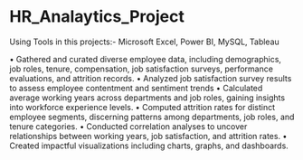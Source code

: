 # HR_Analaytics_Project
Using Tools in this projects:- Microsoft Excel, Power BI, MySQL, Tableau

•	Gathered and curated diverse employee data, including demographics, job roles, tenure, compensation, job satisfaction surveys, performance evaluations, and attrition records.
•	Analyzed job satisfaction survey results to assess employee contentment and sentiment trends
•	Calculated average working years across departments and job roles, gaining insights into workforce experience levels.
•	Computed attrition rates for distinct employee segments, discerning patterns among departments, job roles, and tenure categories.
•	Conducted correlation analyses to uncover relationships between working years, job satisfaction, and attrition rates.
•	Created impactful visualizations including charts, graphs, and dashboards.

